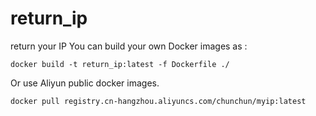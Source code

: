# return_ip
return your IP
You can build your own Docker images as :

```
docker build -t return_ip:latest -f Dockerfile ./
```

Or use Aliyun public docker images.

`docker pull registry.cn-hangzhou.aliyuncs.com/chunchun/myip:latest`

